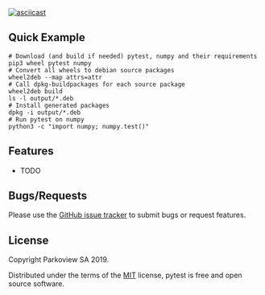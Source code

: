 [![asciicast](https://asciinema.org/a/249779.svg)](https://asciinema.org/a/249779)

## Quick Example

```
# Download (and build if needed) pytest, numpy and their requirements
pip3 wheel pytest numpy
# Convert all wheels to debian source packages
wheel2deb --map attrs=attr
# Call dpkg-buildpackages for each source package
wheel2deb build
ls -l output/*.deb
# Install generated packages
dpkg -i output/*.deb
# Run pytest on numpy
python3 -c "import numpy; numpy.test()"
```

## Features

- TODO

## Bugs/Requests

Please use the [GitHub issue tracker](<https://github.com/parkoview/wheel2deb/issues>) to submit bugs or request features.

## License

Copyright Parkoview SA 2019.

Distributed under the terms of the [MIT](https://github.com/parkoview/wheel2deb/blob/master/LICENSE) license, pytest is free and open source software.

